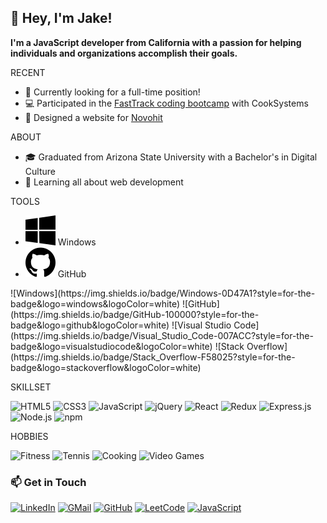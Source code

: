 <!--  <img src="assets/popcat-popcorn.gif" alt="PopCatPopcorn" width="48px" height="48px" /> -->
<!--  <img src="assets/link-zelda-sprite.gif" alt="LinkZeldaSprite" width="48px" height="48px" /> -->

<!-- Introduction -->
<section id="introduction">
  <h1>👋 Hey, I'm Jake!</h1>
  
  <p><b>I'm a JavaScript developer from California with a passion for helping individuals and organizations accomplish their goals.</b></p>
  
  <p>RECENT</p>
  <ul>
    <li>👔 Currently looking for a full-time position!</li>
    <li>💻 Participated in the <a href="https://cooksys.com/programs/fasttrack/" target="_blank">FastTrack coding bootcamp</a> with CookSystems</li>
    <li>🎨 Designed a website for <a href="https://www.novohit.com/" target="_blank">Novohit</a></li>
  </ul>
  
  <p>ABOUT</p>
  <ul>
    <li>🎓 Graduated from Arizona State University with a Bachelor's in Digital Culture
    <li>🌱 Learning all about web development</li>
  </ul>
<section/>

<!-- About -->
<p>TOOLS</p>

<ul>
  <li>
    <img src="assets/svgs/windows.svg" alt="windows" />
    Windows
  </li>
  <li>
    <img src="assets/svgs/github.svg" alt="windows" />
    GitHub
  </li>
</ul>
![Windows](https://img.shields.io/badge/Windows-0D47A1?style=for-the-badge&logo=windows&logoColor=white)
![GitHub](https://img.shields.io/badge/GitHub-100000?style=for-the-badge&logo=github&logoColor=white)
![Visual Studio Code](https://img.shields.io/badge/Visual_Studio_Code-007ACC?style=for-the-badge&logo=visualstudiocode&logoColor=white)
![Stack Overflow](https://img.shields.io/badge/Stack_Overflow-F58025?style=for-the-badge&logo=stackoverflow&logoColor=white)

<p>SKILLSET</p>
  
![HTML5](https://img.shields.io/badge/HTML5-E34F26?style=for-the-badge&logo=html5&logoColor=white)
![CSS3](https://img.shields.io/badge/CSS3-1572B6?style=for-the-badge&logo=css3&logoColor=white)
![JavaScript](https://img.shields.io/badge/JavaScript-323330?style=for-the-badge&logo=javascript&logoColor=F7DF1E)
![jQuery](https://img.shields.io/badge/jQuery-0769AD?style=for-the-badge&logo=jquery&logoColor=white)
![React](https://img.shields.io/badge/React-20232A?style=for-the-badge&logo=react&logoColor=61DAFB)
![Redux](https://img.shields.io/badge/Redux-593D88?style=for-the-badge&logo=redux&logoColor=white)
![Express.js](https://img.shields.io/badge/Express.js-404D59?style=for-the-badge&logo=expressjs&logoColor=white)
![Node.js](https://img.shields.io/badge/Node.js-43853D?style=for-the-badge&logo=node.js&logoColor=white)
![npm](https://img.shields.io/badge/npm-CB3837?style=for-the-badge&logo=node.js&logoColor=white)

<p>HOBBIES</p>
  
![Fitness](https://img.shields.io/badge/Fitness-EC6237?style=for-the-badge&logoColor=white)
![Tennis](https://img.shields.io/badge/Tennis-009943?style=for-the-badge&logoColor=white)
![Cooking](https://img.shields.io/badge/Cooking-ED163A?style=for-the-badge&logoColor=white)
![Video Games](https://img.shields.io/badge/Video_Games-000000?style=for-the-badge&logoColor=white)

<!-- Socials -->

# 📫 Get in Touch

[![LinkedIn](https://img.shields.io/badge/LinkedIn-0077B5?style=for-the-badge&logo=linkedin&logoColor=white)](https://www.linkedin.com/in/jacobmcmichael/)
[![GMail](https://img.shields.io/badge/Gmail-D14836?style=for-the-badge&logo=gmail&logoColor=white)](mailto:jacobmcmichael@gmail.com)
[![GitHub](https://img.shields.io/badge/GitHub-100000?style=for-the-badge&logo=github&logoColor=white)](https://github.com/jamcmich)
[![LeetCode](https://img.shields.io/badge/LeetCode-FFA116?style=for-the-badge&logo=leetcode&logoColor=white)](https://leetcode.com/jamcmich/)
[![JavaScript](https://img.shields.io/badge/Resume-009943?style=for-the-badge&logoColor=white)](assets/resume.pdf)
